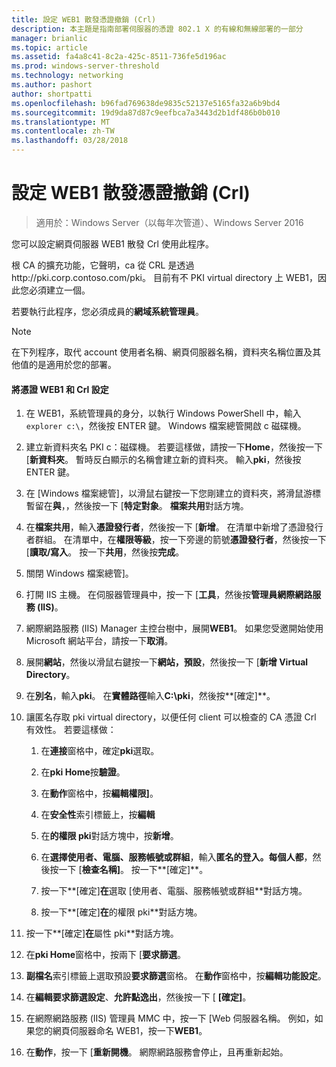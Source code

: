 ```yaml
---
title: 設定 WEB1 散發憑證撤銷 (Crl)
description: 本主題是指南部署伺服器的憑證 802.1 X 的有線和無線部署的一部分
manager: brianlic
ms.topic: article
ms.assetid: fa4a8c41-8c2a-425c-8511-736fe5d196ac
ms.prod: windows-server-threshold
ms.technology: networking
ms.author: pashort
author: shortpatti
ms.openlocfilehash: b96fad769638de9835c52137e5165fa32a6b9bd4
ms.sourcegitcommit: 19d9da87d87c9eefbca7a3443d2b1df486b0b010
ms.translationtype: MT
ms.contentlocale: zh-TW
ms.lasthandoff: 03/28/2018
---
```

# <a name="configure-web1-to-distribute-certificate-revocation-lists-crls"></a>設定 WEB1 散發憑證撤銷 (Crl)

>適用於：Windows Server（以每年次管道）、Windows Server 2016

您可以設定網頁伺服器 WEB1 散發 Crl 使用此程序。  
  
根 CA 的擴充功能，它聲明，ca 從 CRL 是透過http://pki.corp.contoso.com/pki。 目前有不 PKI virtual directory 上 WEB1，因此您必須建立一個。  
  
若要執行此程序，您必須成員的**網域系統管理員**。  
  
> [!NOTE]  
> 在下列程序，取代 account 使用者名稱、網頁伺服器名稱，資料夾名稱位置及其他值的是適用於您的部署。  
  
#### <a name="to-configure-web1-to-distribute-certificates-and-crls"></a>將憑證 WEB1 和 Crl 設定  
  
1.  在 WEB1，系統管理員的身分，以執行 Windows PowerShell 中，輸入`explorer c:\`，然後按 ENTER 鍵。 Windows 檔案總管開啟 c 磁碟機。   
  
2.  建立新資料夾名 PKI c：磁碟機。 若要這樣做，請按一下**Home**，然後按一下 [**新資料夾**。 暫時反白顯示的名稱會建立新的資料夾。 輸入**pki**，然後按 ENTER 鍵。  
  
3.  在 [Windows 檔案總管]，以滑鼠右鍵按一下您剛建立的資料夾，將滑鼠游標暫留在**與**，，然後按一下 [**特定對象**。 **檔案共用**對話方塊。  
  
4.  在**檔案共用**，輸入**憑證發行者**，然後按一下 [**新增**。 在清單中新增了憑證發行者群組。 在清單中，在**權限等級**，按一下旁邊的箭號**憑證發行者**，然後按一下 [**讀取/寫入**。 按一下**共用**，然後按**完成**。  
  
5.  關閉 Windows 檔案總管]。  
  
6.  打開 IIS 主機。 在伺服器管理員中，按一下 [**工具**，然後按**管理員網際網路服務 (IIS)**。  
  
7.  網際網路服務 (IIS) Manager 主控台樹中，展開**WEB1**。 如果您受邀開始使用 Microsoft 網站平台，請按一下**取消**。  
  
8.  展開**網站**，然後以滑鼠右鍵按一下**網站，預設**，然後按一下 [**新增 Virtual Directory**。  
  
9. 在**別名**，輸入**pki**。 在**實體路徑**輸入**C:\pki**，然後按**[確定]**。  
  
10. 讓匿名存取 pki virtual directory，以便任何 client 可以檢查的 CA 憑證 Crl 有效性。 若要這樣做：  
  
    1.  在**連接**窗格中，確定**pki**選取。  
  
    2.  在**pki Home**按**驗證**。  
  
    3.  在**動作**窗格中，按**編輯權限]**。  
  
    4.  在**安全性**索引標籤上，按**編輯**  
  
    5.  在**的權限 pki**對話方塊中，按**新增**。  
  
    6.  在**選擇使用者、電腦、服務帳號或群組**，輸入**匿名的登入。每個人都**，然後按一下 [**檢查名稱]**。 按一下**[確定]**。  
  
    7.  按一下**[確定]**在**選取 [使用者、電腦、服務帳號或群組**對話方塊。  
  
    8.  按一下**[確定]**在**的權限 pki**對話方塊。  
  
11. 按一下**[確定]**在**屬性 pki**對話方塊。  
  
12. 在**pki Home**窗格中，按兩下 [**要求篩選**。  
  
13. **副檔名**索引標籤上選取預設**要求篩選**窗格。 在**動作**窗格中，按**編輯功能設定**。  
  
14. 在**編輯要求篩選設定**、**允許點逸出**，然後按一下 [ **[確定]**。  
  
15. 在網際網路服務 (IIS) 管理員 MMC 中，按一下 [Web 伺服器名稱。 例如，如果您的網頁伺服器命名 WEB1，按一下**WEB1**。  
  
16. 在**動作**，按一下 [**重新開機**。 網際網路服務會停止，且再重新起始。  
  

